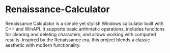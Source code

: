 # Renaissance-Calculator
Renaissance Calculator is a simple yet stylish Windows calculator built with C++ and WinAPI. It supports basic arithmetic operations, includes functions for clearing and deleting characters, and allows working with computed results. Inspired by the Renaissance era, this project blends a classic aesthetic with modern functionality.
